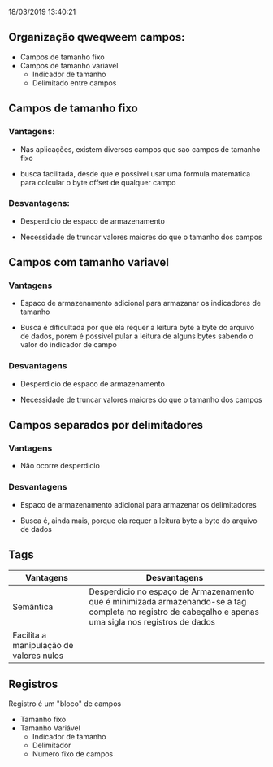 18/03/2019 13:40:21 

## Organização qweqweem campos: 

* Campos de tamanho fixo
* Campos de tamanho variavel 	
	* Indicador de tamanho
	* Delimitado entre campos



## Campos de tamanho fixo

### Vantagens:


* Nas aplicações, existem diversos campos que sao campos
de tamanho fixo

* busca facilitada, desde que e possivel usar uma formula matematica para
colcular o byte offset de qualquer campo



### Desvantagens:


* Desperdicio de espaco de armazenamento

* Necessidade de truncar valores maiores do que o tamanho dos campos


## Campos com tamanho variavel 

### Vantagens


* Espaco de armazenamento adicional para armazanar os indicadores de tamanho

* Busca é dificultada por que ela requer a leitura  byte a byte do arquivo de dados, porem é possivel pular a leitura de alguns bytes sabendo o valor do indicador de campo


### Desvantagens


* Desperdicio de espaco de armazenamento

* Necessidade de truncar valores maiores do que o tamanho dos campos

## Campos separados por delimitadores


### Vantagens
* Não ocorre desperdicio

### Desvantagens

* Espaco de armazenamento adicional para armazenar os delimitadores 

* Busca é, ainda mais, porque ela requer a leitura byte a byte do arquivo de dados

## Tags

|Vantagens|Desvantagens  |
|--|--|
|Semântica  |Desperdício no espaço de Armazenamento que é minimizada armazenando-se a tag completa no registro de cabeçalho e apenas uma sigla nos registros de dados|
|Facilita a manipulação de valores nulos|

## Registros

Registro é um "bloco" de campos

* Tamanho fixo
* Tamanho Variável
	* Indicador de tamanho
	* Delimitador
	*  Numero fixo de campos



<!--stackedit_data:
eyJoaXN0b3J5IjpbLTExNjY1ODc2NywtMjcyNjU3OTY3LDE1OT
c0NzY5MDIsMTgwMzk3MzU4N119
-->
